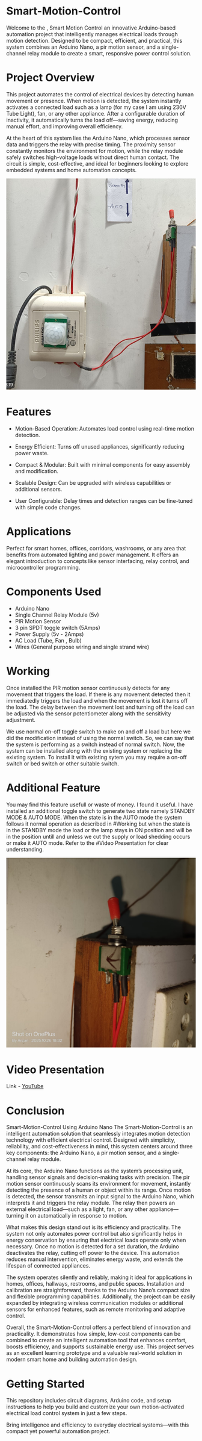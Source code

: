 # Smart-Motion-Control
Welcome to the , Smart Motion Control an innovative Arduino-based automation project that intelligently manages electrical loads through motion detection. Designed to be compact, efficient, and practical, this system combines an Arduino Nano, a pir motion sensor, and a single-channel relay module to create a smart, responsive power control solution.


# Project Overview

This project automates the control of electrical devices by detecting human movement or presence. When motion is detected, the system instantly activates a connected load such as a lamp (for my case I am using 230V Tube Light), fan, or any other appliance. After a configurable duration of inactivity, it automatically turns the load off—saving energy, reducing manual effort, and improving overall efficiency.

At the heart of this system lies the Arduino Nano, which processes sensor data and triggers the relay with precise timing. The proximity sensor constantly monitors the environment for motion, while the relay module safely switches high-voltage loads without direct human contact. The circuit is simple, cost-effective, and ideal for beginners looking to explore embedded systems and home automation concepts.

![Product Image](https://github.com/Arpan1906/Smart-Motion-Control/blob/main/Illustrations/1.jpg?raw=true)

# Features

- Motion-Based Operation: Automates load control using real-time motion detection.

- Energy Efficient: Turns off unused appliances, significantly reducing power waste.

- Compact & Modular: Built with minimal components for easy assembly and modification.

- Scalable Design: Can be upgraded with wireless capabilities or additional sensors.

- User Configurable: Delay times and detection ranges can be fine-tuned with simple code changes.

# Applications

Perfect for smart homes, offices, corridors, washrooms, or any area that benefits from automated lighting and power management. It offers an elegant introduction to concepts like sensor interfacing, relay control, and microcontroller programming.

# Components Used
- Arduino Nano
- Single Channel Relay Module (5v)
- PIR Motion Sensor
- 3 pin SPDT toggle switch (5Amps)
- Power Supply (5v - 2Amps)
- AC Load (Tube, Fan , Bulb)
- Wires (General purpose wiring and single strand wire)

# Working
Once installed the PIR motion sensor continuously detects for any movement that triggers the load. If there is any movement detected then it immediatedly triggers the load     and when the movement is lost it turns off the load.
The delay between the movement lost and turning off the load can be adjusted via the sensor potentiometer along with the sensitivity adjustment.

We use normal on-off toggle switch to make on and off a load but here we did the modification instead of using the normal switch. So, we can say that the system is   performing as a switch instead of normal switch. Now, the system can be installed along with the existing system or replacing the exixting system.
To install it with existing sytem you may require a on-off switch or bed switch or other suitable switch.
   
# Additional Feature
You may find this feature usefull or waste of money. I found it useful.
I have installed an additional toggle switch to generate two state namely STANDBY MODE & AUTO MODE. When the state is in the AUTO mode the system follows it normal operation as described in #Working but when the state is in the STANDBY mode the load or the lamp stays in ON position and will be in the position untill and unless we cut the supply or load shedding occurs or make it AUTO mode.
Refer to the #Video Presentation for clear understanding.

![Switch](https://github.com/Arpan1906/Smart-Motion-Control/blob/main/Illustrations/4.jpg?raw=true)

# Video Presentation
Link - [YouTube](https://youtu.be/U4pLusIxolA?si=uFR4TJKkqkDfAYvf)

# Conclusion
Smart-Motion-Control Using Arduino Nano
The Smart-Motion-Control is an intelligent automation solution that seamlessly integrates motion detection technology with efficient electrical control. Designed with simplicity, reliability, and cost-effectiveness in mind, this system centers around three key components: the Arduino Nano, a pir motion sensor, and a single-channel relay module.

At its core, the Arduino Nano functions as the system’s processing unit, handling sensor signals and decision-making tasks with precision. The pir motion sensor continuously scans its environment for movement, instantly detecting the presence of a human or object within its range. Once motion is detected, the sensor transmits an input signal to the Arduino Nano, which interprets it and triggers the relay module. The relay then powers an external electrical load—such as a light, fan, or any other appliance—turning it on automatically in response to motion.

What makes this design stand out is its efficiency and practicality. The system not only automates power control but also significantly helps in energy conservation by ensuring that electrical loads operate only when necessary. Once no motion is detected for a set duration, the Arduino deactivates the relay, cutting off power to the device. This automation reduces manual intervention, eliminates energy waste, and extends the lifespan of connected appliances.

The system operates silently and reliably, making it ideal for applications in homes, offices, hallways, restrooms, and public spaces. Installation and calibration are straightforward, thanks to the Arduino Nano’s compact size and flexible programming capabilities. Additionally, the project can be easily expanded by integrating wireless communication modules or additional sensors for enhanced features, such as remote monitoring and adaptive control.

Overall, the Smart-Motion-Control offers a perfect blend of innovation and practicality. It demonstrates how simple, low-cost components can be combined to create an intelligent automation tool that enhances comfort, boosts efficiency, and supports sustainable energy use. This project serves as an excellent learning prototype and a valuable real-world solution in modern smart home and building automation design.


# Getting Started
This repository includes circuit diagrams, Arduino code, and setup instructions to help you build and customize your own motion-activated electrical load control system in just a few steps.

Bring intelligence and efficiency to everyday electrical systems—with this compact yet powerful automation project.
